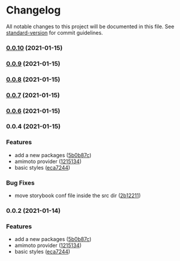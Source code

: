 # Changelog

All notable changes to this project will be documented in this file. See [standard-version](https://github.com/conventional-changelog/standard-version) for commit guidelines.

### [0.0.10](https://github.com/digitalcube/galaxy/compare/@galaxy/amimoto@v0.0.9...@galaxy/amimoto@v0.0.10) (2021-01-15)

### [0.0.9](https://github.com/digitalcube/galaxy/compare/@galaxy/amimoto@v0.0.8...@galaxy/amimoto@v0.0.9) (2021-01-15)

### [0.0.8](https://github.com/digitalcube/galaxy/compare/@galaxy/amimoto@v0.0.7...@galaxy/amimoto@v0.0.8) (2021-01-15)

### [0.0.7](https://github.com/digitalcube/galaxy/compare/@galaxy/amimoto@v0.0.6...@galaxy/amimoto@v0.0.7) (2021-01-15)

### [0.0.6](https://github.com/digitalcube/galaxy/compare/@galaxy/amimoto@v0.0.4...@galaxy/amimoto@v0.0.6) (2021-01-15)

### 0.0.4 (2021-01-15)


### Features

* add a new packages ([5b0b87c](https://github.com/digitalcube/galaxy/commit/5b0b87ce3b668334be8e8c74d05acf0870c8d051))
* amimoto provider ([1215134](https://github.com/digitalcube/galaxy/commit/12151345f2d92c8feaa545da7dbb7f3346c4ca28))
* basic styles ([eca7244](https://github.com/digitalcube/galaxy/commit/eca7244ad33bba879a5d1aff2e949a66d605e6f9))


### Bug Fixes

* move storybook conf file inside the src dir ([2b12211](https://github.com/digitalcube/galaxy/commit/2b12211363d60659624b75e02816fa8cbce7875f))

### 0.0.2 (2021-01-14)


### Features

* add a new packages ([5b0b87c](https://github.com/digitalcube/galaxy/commit/5b0b87ce3b668334be8e8c74d05acf0870c8d051))
* amimoto provider ([1215134](https://github.com/digitalcube/galaxy/commit/12151345f2d92c8feaa545da7dbb7f3346c4ca28))
* basic styles ([eca7244](https://github.com/digitalcube/galaxy/commit/eca7244ad33bba879a5d1aff2e949a66d605e6f9))
